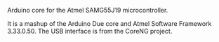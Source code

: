 Arduino core for the Atmel SAMG55J19 microcontroller.

It is a mashup of the Arduino Due core and Atmel Software Framework 3.33.0.50. The USB interface is from the CoreNG project.